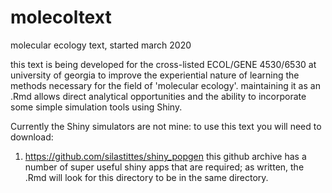 # molecoltext
molecular ecology text, started march 2020

this text is being developed for the cross-listed ECOL/GENE 4530/6530 at university of georgia to improve the experiential nature of learning the methods necessary for the field of 'molecular ecology'. maintaining it as an .Rmd allows direct analytical opportunities and the ability to incorporate some simple simulation tools using Shiny.

Currently the Shiny simulators are not mine: to use this text you will need to download:

1. https://github.com/silastittes/shiny_popgen this github archive has a number of super useful shiny apps that are required; as written, the .Rmd will look for this directory to be in the same directory.
